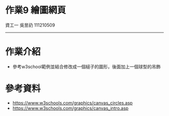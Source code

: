 # 作業9 繪圖網頁
資工一 吳昱礽 111210509 
***
# 作業介紹
* 參考w3school範例並結合修改成一個槌子的圖形，後面加上一個球型的吊飾
# 參考資料
* https://www.w3schools.com/graphics/canvas_circles.asp
* https://www.w3schools.com/graphics/canvas_intro.asp
